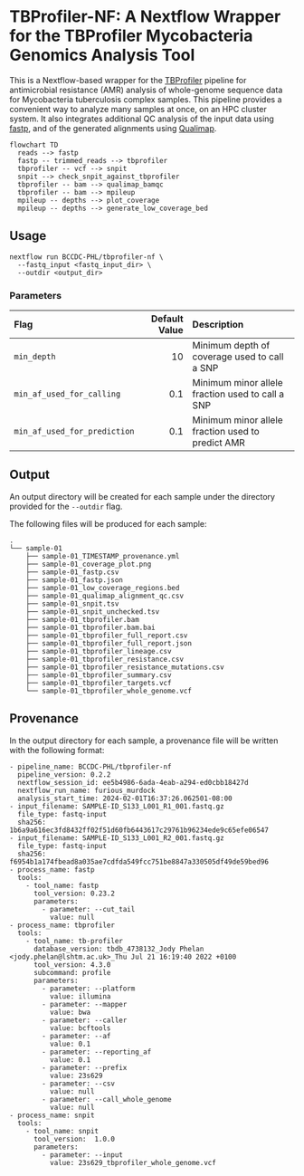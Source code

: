 # TBProfiler-NF: A Nextflow Wrapper for the TBProfiler Mycobacteria Genomics Analysis Tool

This is a Nextflow-based wrapper for the [TBProfiler](https://github.com/jodyphelan/TBProfiler) pipeline for antimicrobial resistance (AMR)
analysis of whole-genome sequence data for Mycobacteria tuberculosis complex samples. This pipeline provides a convenient way to analyze
many samples at once, on an HPC cluster system. It also integrates additional QC analysis of the input data using [fastp](https://github.com/OpenGene/fastp),
and of the generated alignments using [Qualimap](https://github.com/scchess/Qualimap).

```mermaid
flowchart TD
  reads --> fastp
  fastp -- trimmed_reads --> tbprofiler
  tbprofiler -- vcf --> snpit
  snpit --> check_snpit_against_tbprofiler
  tbprofiler -- bam --> qualimap_bamqc
  tbprofiler -- bam --> mpileup
  mpileup -- depths --> plot_coverage
  mpileup -- depths --> generate_low_coverage_bed
```

## Usage

```
nextflow run BCCDC-PHL/tbprofiler-nf \
  --fastq_input <fastq_input_dir> \
  --outdir <output_dir>
```

### Parameters

| Flag                         | Default Value | Description                                       |
|:-----------------------------|--------------:|:--------------------------------------------------|
| `min_depth`                  |            10 | Minimum depth of coverage used to call a SNP      |
| `min_af_used_for_calling`    |           0.1 | Minimum minor allele fraction used to call a SNP  |
| `min_af_used_for_prediction` |           0.1 | Minimum minor allele fraction used to predict AMR |


## Output

An output directory will be created for each sample under the directory provided for the `--outdir` flag.

The following files will be produced for each sample:

```
.
└── sample-01
    ├── sample-01_TIMESTAMP_provenance.yml
    ├── sample-01_coverage_plot.png
    ├── sample-01_fastp.csv
    ├── sample-01_fastp.json
    ├── sample-01_low_coverage_regions.bed
    ├── sample-01_qualimap_alignment_qc.csv
    ├── sample-01_snpit.tsv
    ├── sample-01_snpit_unchecked.tsv
    ├── sample-01_tbprofiler.bam
    ├── sample-01_tbprofiler.bam.bai
    ├── sample-01_tbprofiler_full_report.csv
    ├── sample-01_tbprofiler_full_report.json
    ├── sample-01_tbprofiler_lineage.csv
    ├── sample-01_tbprofiler_resistance.csv
    ├── sample-01_tbprofiler_resistance_mutations.csv
    ├── sample-01_tbprofiler_summary.csv
    ├── sample-01_tbprofiler_targets.vcf
    └── sample-01_tbprofiler_whole_genome.vcf
```


## Provenance

In the output directory for each sample, a provenance file will be written with the following format:
```
- pipeline_name: BCCDC-PHL/tbprofiler-nf
  pipeline_version: 0.2.2
  nextflow_session_id: ee5b4986-6ada-4eab-a294-ed0cbb18427d
  nextflow_run_name: furious_murdock
  analysis_start_time: 2024-02-01T16:37:26.062501-08:00
- input_filename: SAMPLE-ID_S133_L001_R1_001.fastq.gz
  file_type: fastq-input
  sha256: 1b6a9a616ec3fd8432ff02f51d60fb6443617c29761b96234ede9c65efe06547
- input_filename: SAMPLE-ID_S133_L001_R2_001.fastq.gz
  file_type: fastq-input
  sha256: f6954b1a174fbead8a035ae7cdfda549fcc751be8847a330505df49de59bed96
- process_name: fastp
  tools:
    - tool_name: fastp
      tool_version: 0.23.2
      parameters:
        - parameter: --cut_tail
          value: null
- process_name: tbprofiler
  tools:
    - tool_name: tb-profiler
      database_version: tbdb_4738132_Jody Phelan <jody.phelan@lshtm.ac.uk>_Thu Jul 21 16:19:40 2022 +0100
      tool_version: 4.3.0
      subcommand: profile
      parameters:
        - parameter: --platform
          value: illumina
        - parameter: --mapper
          value: bwa
        - parameter: --caller
          value: bcftools
        - parameter: --af
          value: 0.1
        - parameter: --reporting_af
          value: 0.1
        - parameter: --prefix
          value: 23s629
        - parameter: --csv
          value: null
        - parameter: --call_whole_genome
          value: null
- process_name: snpit
  tools:
    - tool_name: snpit
      tool_version:  1.0.0
      parameters:
        - parameter: --input
          value: 23s629_tbprofiler_whole_genome.vcf
```
